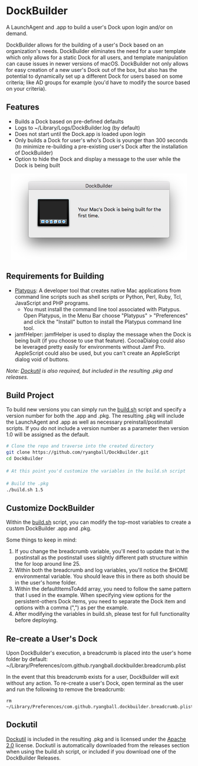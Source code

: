 # DockBuilder
A LaunchAgent and .app to build a user's Dock upon login and/or on demand.

DockBuilder allows for the building of a user's Dock based on an organization's needs. DockBuilder eliminates the need for a user template which only allows for a static Dock for all users, and template manipulation can cause issues in newer versions of macOS. DockBuilder not only allows for easy creation of a new user's Dock out of the box, but also has the potential to dynamically set up a different Dock for users based on some criteria; like AD groups for example (you'd have to modify the source based on your criteria).

## Features
- Builds a Dock based on pre-defined defaults
- Logs to ~/Library/Logs/DockBuilder.log (by default)
- Does not start until the Dock.app is loaded upon login
- Only builds a Dock for user's who's Dock is younger than 300 seconds (to minimize re-building a pre-existing user's Dock after the installation of DockBuilder)
- Option to hide the Dock and display a message to the user while the Dock is being built

<p align="center">
    <img alt="DockBuilder Message" width="478" src="images/dock_message.png">
</p>

## Requirements for Building
- [Platypus](https://sveinbjorn.org/platypus): A developer tool that creates native Mac applications from command line scripts such as shell scripts or Python, Perl, Ruby, Tcl, JavaScript and PHP programs.
    - You must install the command line tool associated with Platypus. Open Platypus, in the Menu Bar choose "Platypus" > "Preferences" and click the "Install" button to install the Platypus command line tool.
- jamfHelper: jamfHelper is used to display the message when the Dock is being built (if you choose to use that feature). CocoaDialog could also be leveraged pretty easily for environments without Jamf Pro. AppleScript could also be used, but you can't create an AppleScript dialog void of buttons.

*Note: [Dockutil](https://github.com/ryangball/DockBuilder#Dockutil) is also required, but included in the resulting .pkg and releases.*

## Build Project
To build new versions you can simply run the [build.sh](/build.sh) script and specify a version number for both the .app and .pkg. The resulting .pkg will include the LaunchAgent and .app as well as necessary preinstall/postinstall scripts. If you do not include a version number as a parameter then version 1.0 will be assigned as the default.
```bash
# Clone the repo and traverse into the created directory
git clone https://github.com/ryangball/DockBuilder.git
cd DockBuilder

# At this point you'd customize the variables in the build.sh script

# Build the .pkg
./build.sh 1.5
```

## Customize DockBuilder
Within the [build.sh](/build.sh) script, you can modify the top-most variables to create a custom DockBuilder .app and .pkg.

Some things to keep in mind:
1. If you change the breadcrumb variable, you'll need to update that in the postinstall as the postinstall uses slightly different path structure within the for loop around line 25.
2. Within both the breadcrumb and log variables, you'll notice the $HOME environmental variable. You should leave this in there as both should be in the user's home folder.
3. Within the defaultItemsToAdd array, you need to follow the same pattern that I used in the example. When specifying view options for the persistent-others Dock items, you need to separate the Dock item and options with a comma (",") as per the example.
4. After modifying the variables in build.sh, please test for full functionality before deploying.

## Re-create a User's Dock
Upon DockBuilder's execution, a breadcrumb is placed into the user's home folder by default: ~/Library/Preferences/com.github.ryangball.dockbuilder.breadcrumb.plist

In the event that this breadcrumb exists for a user, DockBuilder will exit without any action. To re-create a user's Dock, open terminal as the user and run the following to remove the breadcrumb:
```
rm ~/Library/Preferences/com.github.ryangball.dockbuilder.breadcrumb.plist
```

## Dockutil
[Dockutil](https://github.com/kcrawford/dockutil) is included in the resulting .pkg and is licensed under the [Apache 2.0](http://www.apache.org/licenses/LICENSE-2.0) license. Dockutil is automatically downloaded from the releases section when using the build.sh script, or included if you download one of the DockBuilder Releases.